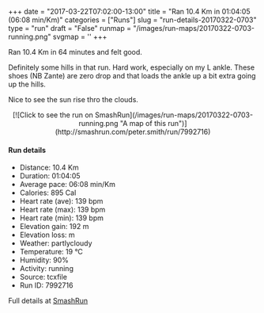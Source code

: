 +++
date = "2017-03-22T07:02:00-13:00"
title = "Ran 10.4 Km in 01:04:05 (06:08 min/Km)"
categories = ["Runs"]
slug = "run-details-20170322-0703"
type = "run"
draft = "False"
runmap = "/images/run-maps/20170322-0703-running.png"
svgmap = '<polyline points="44 33, 45 30, 40 30, 40 31, 33 34, 30 37, 26 53, 24 56, 22 60, 17 76, 15 84, 17 85, 33 88, 35 89, 37 94, 39 97, 52 100, 50 97, 52 81, 56 77, 61 75, 63 75, 67 76, 68 78, 66 85, 68 89, 66 93, 61 94, 56 90, 57 88, 61 86, 61 74, 65 73, 76 68, 76 64, 79 60, 82 53, 83 45, 85 43, 84 39, 82 33, 69 29, 59 22, 53 30, 51 31, 47 30, 44 34, 47 30, 53 31, 58 22, 71 11, 82 0, 85 2">'
+++

Ran 10.4 Km in 64 minutes and felt good. 

Definitely some hills in that run. Hard work, especially on my L ankle. These shoes (NB Zante) are zero drop and that loads the ankle up a bit extra going up the hills. 

Nice to see the sun rise thro the clouds. 

<!--more-->

<center>
[![Click to see the run on SmashRun](/images/run-maps/20170322-0703-running.png "A map of this run")](http://smashrun.com/peter.smith/run/7992716)
</center>

#### Run details

* Distance: 10.4 Km
* Duration: 01:04:05
* Average pace: 06:08 min/Km
* Calories: 895 Cal
* Heart rate (ave): 139 bpm
* Heart rate (max): 139 bpm
* Heart rate (min): 139 bpm
* Elevation gain: 192 m
* Elevation loss:  m
* Weather: partlycloudy
* Temperature: 19 &deg;C
* Humidity: 90%
* Activity: running
* Source: tcxfile
* Run ID: 7992716

Full details at [SmashRun](http://smashrun.com/peter.smith/run/7992716)